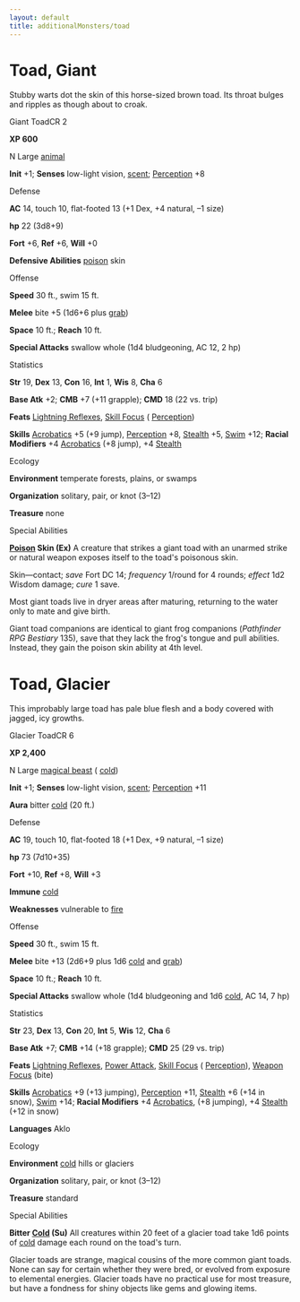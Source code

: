 ```yaml
---
layout: default
title: additionalMonsters/toad
---
```

# Toad, Giant

Stubby warts dot the skin of this horse-sized brown toad. Its throat bulges and ripples as though about to croak.

Giant ToadCR 2

**XP 600**

N Large [animal](monsters/creatureTypes#_animal)

**Init** +1; **Senses** low-light vision, [scent](monsters/universalMonsterRules#_scent); [Perception](additionalMonsters/../skills/perception#_perception) +8

Defense

**AC** 14, touch 10, flat-footed 13 (+1 Dex, +4 natural, –1 size)

**hp** 22 (3d8+9)

**Fort** +6, **Ref** +6, **Will** +0

**Defensive Abilities** [poison](monsters/universalMonsterRules#_poison-(ex-or-su)) skin

Offense

**Speed** 30 ft., swim 15 ft.

**Melee** bite +5 (1d6+6 plus [grab](monsters/universalMonsterRules#_grab))

**Space** 10 ft.; **Reach** 10 ft.

**Special Attacks** swallow whole (1d4 bludgeoning, AC 12, 2 hp)

Statistics

**Str** 19, **Dex** 13, **Con** 16, **Int** 1, **Wis** 8, **Cha** 6

**Base Atk** +2; **CMB** +7 (+11 grapple); **CMD** 18 (22 vs. trip)

**Feats** [Lightning Reflexes](additionalMonsters/../feats#_lightning-reflexes), [Skill Focus](additionalMonsters/../feats#_skill-focus) ( [Perception](additionalMonsters/../skills/perception#_perception))

**Skills** [Acrobatics](additionalMonsters/../skills/acrobatics#_acrobatics) +5 (+9 jump), [Perception](additionalMonsters/../skills/perception#_perception) +8, [Stealth](additionalMonsters/../skills/stealth#_stealth) +5, [Swim](additionalMonsters/../skills/swim#_swim) +12; **Racial Modifiers** +4 [Acrobatics](additionalMonsters/../skills/acrobatics#_acrobatics) (+8 jump), +4 [Stealth](additionalMonsters/../skills/stealth#_stealth)

Ecology

**Environment** temperate forests, plains, or swamps

**Organization** solitary, pair, or knot (3–12)

**Treasure** none

Special Abilities

**[Poison](monsters/universalMonsterRules#_poison-(ex-or-su)) Skin (Ex)** A creature that strikes a giant toad with an unarmed strike or natural weapon exposes itself to the toad's poisonous skin.

Skin—contact; _save_ Fort DC 14; _frequency_ 1/round for 4 rounds; _effect_ 1d2 Wisdom damage; _cure_ 1 save.

Most giant toads live in dryer areas after maturing, returning to the water only to mate and give birth.

Giant toad companions are identical to giant frog companions (_Pathfinder RPG Bestiary_ 135), save that they lack the frog's tongue and pull abilities. Instead, they gain the poison skin ability at 4th level.

# Toad, Glacier

This improbably large toad has pale blue flesh and a body covered with jagged, icy growths.

Glacier ToadCR 6

**XP 2,400**

N Large [magical beast](monsters/creatureTypes#_magical-beast) ( [cold](monsters/creatureTypes#_cold-subtype))

**Init** +1; **Senses** low-light vision, [scent](monsters/universalMonsterRules#_scent); [Perception](additionalMonsters/../skills/perception#_perception) +11

**Aura** bitter [cold](monsters/creatureTypes#_cold-subtype) (20 ft.)

Defense

**AC** 19, touch 10, flat-footed 18 (+1 Dex, +9 natural, –1 size)

**hp** 73 (7d10+35)

**Fort** +10, **Ref** +8, **Will** +3

**Immune** [cold](monsters/creatureTypes#_cold-subtype)

**Weaknesses** vulnerable to [fire](monsters/creatureTypes#_fire-subtype)

Offense

**Speed** 30 ft., swim 15 ft.

**Melee** bite +13 (2d6+9 plus 1d6 [cold](monsters/creatureTypes#_cold-subtype) and [grab](monsters/universalMonsterRules#_grab))

**Space** 10 ft.; **Reach** 10 ft.

**Special Attacks** swallow whole (1d4 bludgeoning and 1d6 [cold](monsters/creatureTypes#_cold-subtype), AC 14, 7 hp)

Statistics

**Str** 23, **Dex** 13, **Con** 20, **Int** 5, **Wis** 12, **Cha** 6

**Base Atk** +7; **CMB** +14 (+18 grapple); **CMD** 25 (29 vs. trip)

**Feats** [Lightning Reflexes](additionalMonsters/../feats#_lightning-reflexes), [Power Attack](additionalMonsters/../feats#_power-attack), [Skill Focus](additionalMonsters/../feats#_skill-focus) ( [Perception](additionalMonsters/../skills/perception#_perception)), [Weapon Focus](additionalMonsters/../feats#_weapon-focus) (bite)

**Skills** [Acrobatics](additionalMonsters/../skills/acrobatics#_acrobatics) +9 (+13 jumping), [Perception](additionalMonsters/../skills/perception#_perception) +11, [Stealth](additionalMonsters/../skills/stealth#_stealth) +6 (+14 in snow), [Swim](additionalMonsters/../skills/swim#_swim) +14; **Racial Modifiers** +4 [Acrobatics](additionalMonsters/../skills/acrobatics#_acrobatics), (+8 jumping), +4 [Stealth](additionalMonsters/../skills/stealth#_stealth) (+12 in snow)

**Languages** Aklo

Ecology

**Environment** [cold](monsters/creatureTypes#_cold-subtype) hills or glaciers

**Organization** solitary, pair, or knot (3–12)

**Treasure** standard

Special Abilities

**Bitter [Cold](monsters/creatureTypes#_cold-subtype) (Su)** All creatures within 20 feet of a glacier toad take 1d6 points of [cold](monsters/creatureTypes#_cold-subtype) damage each round on the toad's turn.

Glacier toads are strange, magical cousins of the more common giant toads. None can say for certain whether they were bred, or evolved from exposure to elemental energies. Glacier toads have no practical use for most treasure, but have a fondness for shiny objects like gems and glowing items.

